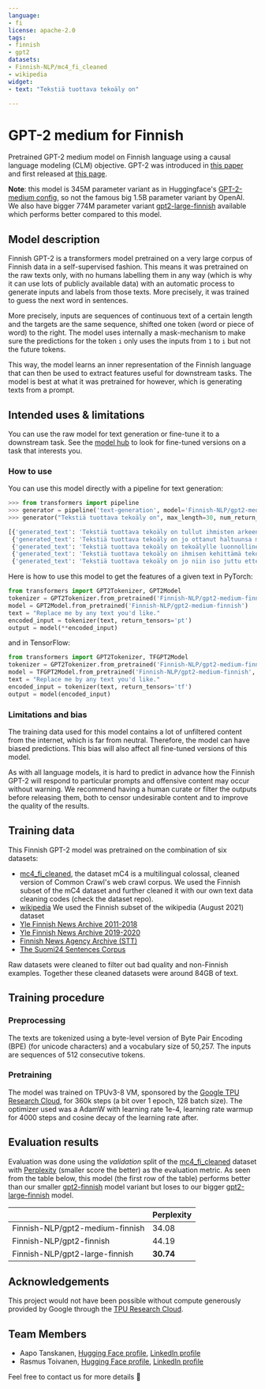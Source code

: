 ```yaml
---
language:
- fi
license: apache-2.0
tags:
- finnish
- gpt2
datasets:
- Finnish-NLP/mc4_fi_cleaned
- wikipedia
widget:
- text: "Tekstiä tuottava tekoäly on"

---
```


# GPT-2 medium for Finnish

Pretrained GPT-2 medium model on Finnish language using a causal language modeling (CLM) objective. GPT-2 was introduced in
[this paper](https://d4mucfpksywv.cloudfront.net/better-language-models/language_models_are_unsupervised_multitask_learners.pdf)
and first released at [this page](https://openai.com/blog/better-language-models/).

**Note**: this model is 345M parameter variant as in Huggingface's [GPT-2-medium config](https://huggingface.co/gpt2-medium), so not the famous big 1.5B parameter variant by OpenAI. We also have bigger 774M parameter variant [gpt2-large-finnish](https://huggingface.co/Finnish-NLP/gpt2-large-finnish) available which performs better compared to this model.

## Model description

Finnish GPT-2 is a transformers model pretrained on a very large corpus of Finnish data in a self-supervised fashion. This
means it was pretrained on the raw texts only, with no humans labelling them in any way (which is why it can use lots
of publicly available data) with an automatic process to generate inputs and labels from those texts. More precisely,
it was trained to guess the next word in sentences.

More precisely, inputs are sequences of continuous text of a certain length and the targets are the same sequence,
shifted one token (word or piece of word) to the right. The model uses internally a mask-mechanism to make sure the
predictions for the token `i` only uses the inputs from `1` to `i` but not the future tokens.

This way, the model learns an inner representation of the Finnish language that can then be used to extract features
useful for downstream tasks. The model is best at what it was pretrained for however, which is generating texts from a
prompt.

## Intended uses & limitations

You can use the raw model for text generation or fine-tune it to a downstream task. See the
[model hub](https://huggingface.co/models?filter=gpt2) to look for fine-tuned versions on a task that interests you.

### How to use

You can use this model directly with a pipeline for text generation:

```python
>>> from transformers import pipeline
>>> generator = pipeline('text-generation', model='Finnish-NLP/gpt2-medium-finnish')
>>> generator("Tekstiä tuottava tekoäly on", max_length=30, num_return_sequences=5)

[{'generated_text': 'Tekstiä tuottava tekoäly on tullut ihmisten arkeen viime vuosina. Se auttaa hahmottamaan ja tulkitsemaan monimutkaisia kokonaisuuksia ja ilmiöitä, joita ihmiset tekevät esimerkiksi ruokakaupassa'},
 {'generated_text': 'Tekstiä tuottava tekoäly on jo ottanut haltuunsa myös ihmisten käyttämiä sovelluksia ja esimerkiksi pankkipalveluita. Sen vuoksi tekoäly on tärkeä kumppani etenkin yritysten liiketoiminnan kehittämisessä.-'},
 {'generated_text': 'Tekstiä tuottava tekoäly on tekoälylle luonnollinen valinta, sillä sen avulla voi kommunikoida ihmisten kanssa hyvin pitkälle samalla tavalla kuin tietokoneiden kanssa. Se on kehittynyt muun'},
 {'generated_text': 'Tekstiä tuottava tekoäly on ihmisen kehittämä tekoäly, jota ei vielä ole pystytty rakentamaan. Tekoäly kykenee toimimaan esimerkiksi matemaattisissa, tilastollisissa ja sosiaalisissa'},
 {'generated_text': 'Tekstiä tuottava tekoäly on jo niin iso juttu ettei sitä kannata rajoittaakaan. Ja jos se saadaan käyttöön, niin se voi jo pian syrjäyttää perinteisen'}]
```

Here is how to use this model to get the features of a given text in PyTorch:

```python
from transformers import GPT2Tokenizer, GPT2Model
tokenizer = GPT2Tokenizer.from_pretrained('Finnish-NLP/gpt2-medium-finnish')
model = GPT2Model.from_pretrained('Finnish-NLP/gpt2-medium-finnish')
text = "Replace me by any text you'd like."
encoded_input = tokenizer(text, return_tensors='pt')
output = model(**encoded_input)
```

and in TensorFlow:

```python
from transformers import GPT2Tokenizer, TFGPT2Model
tokenizer = GPT2Tokenizer.from_pretrained('Finnish-NLP/gpt2-medium-finnish')
model = TFGPT2Model.from_pretrained('Finnish-NLP/gpt2-medium-finnish', from_pt=True)
text = "Replace me by any text you'd like."
encoded_input = tokenizer(text, return_tensors='tf')
output = model(encoded_input)
```

### Limitations and bias

The training data used for this model contains a lot of unfiltered content from the internet, which is far from neutral. Therefore, the model can have biased predictions. This bias will also affect all fine-tuned versions of this model.

As with all language models, it is hard to predict in advance how the Finnish GPT-2 will respond to particular prompts and offensive content may occur without warning. We recommend having a human curate or filter the outputs before releasing them, both to censor undesirable content and to improve the quality of the results.

## Training data

This Finnish GPT-2 model was pretrained on the combination of six datasets:
- [mc4_fi_cleaned](https://huggingface.co/datasets/Finnish-NLP/mc4_fi_cleaned), the dataset mC4 is a multilingual colossal, cleaned version of Common Crawl's web crawl corpus. We used the Finnish subset of the mC4 dataset and further cleaned it with our own text data cleaning codes (check the dataset repo).
- [wikipedia](https://huggingface.co/datasets/wikipedia) We used the Finnish subset of the wikipedia (August 2021) dataset
- [Yle Finnish News Archive 2011-2018](http://urn.fi/urn:nbn:fi:lb-2017070501)
- [Yle Finnish News Archive 2019-2020](http://urn.fi/urn:nbn:fi:lb-2021050401)
- [Finnish News Agency Archive (STT)](http://urn.fi/urn:nbn:fi:lb-2018121001)
- [The Suomi24 Sentences Corpus](http://urn.fi/urn:nbn:fi:lb-2020021803)

Raw datasets were cleaned to filter out bad quality and non-Finnish examples. Together these cleaned datasets were around 84GB of text.

## Training procedure

### Preprocessing

The texts are tokenized using a byte-level version of Byte Pair Encoding (BPE) (for unicode characters) and a
vocabulary size of 50,257. The inputs are sequences of 512 consecutive tokens.

### Pretraining

The model was trained on TPUv3-8 VM, sponsored by the [Google TPU Research Cloud](https://sites.research.google/trc/about/), for 360k steps (a bit over 1 epoch, 128 batch size). The optimizer used was a AdamW with learning rate 1e-4, learning rate warmup for 4000 steps and cosine decay of the learning rate after.


## Evaluation results

Evaluation was done using the *validation* split of the [mc4_fi_cleaned](https://huggingface.co/datasets/Finnish-NLP/mc4_fi_cleaned) dataset with [Perplexity](https://huggingface.co/course/chapter7/3#perplexity-for-language-models) (smaller score the better) as the evaluation metric. As seen from the table below, this model (the first row of the table) performs better than our smaller [gpt2-finnish](https://huggingface.co/Finnish-NLP/gpt2-finnish) model variant but loses to our bigger [gpt2-large-finnish](https://huggingface.co/Finnish-NLP/gpt2-large-finnish) model.

|                                          | Perplexity |
|------------------------------------------|------------|
|Finnish-NLP/gpt2-medium-finnish           |34.08       |
|Finnish-NLP/gpt2-finnish                  |44.19       |
|Finnish-NLP/gpt2-large-finnish            |**30.74**   |

## Acknowledgements

This project would not have been possible without compute generously provided by Google through the
[TPU Research Cloud](https://sites.research.google/trc/).

## Team Members

- Aapo Tanskanen, [Hugging Face profile](https://huggingface.co/aapot), [LinkedIn profile](https://www.linkedin.com/in/aapotanskanen/)
- Rasmus Toivanen, [Hugging Face profile](https://huggingface.co/RASMUS), [LinkedIn profile](https://www.linkedin.com/in/rasmustoivanen/)

Feel free to contact us for more details 🤗